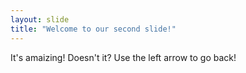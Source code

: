 ```yaml
---
layout: slide
title: "Welcome to our second slide!"
---
```

It's amaizing! Doesn't it?
Use the left arrow to go back!
